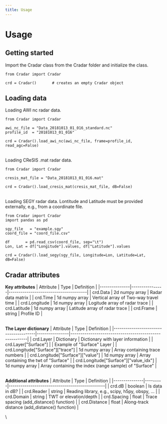 ```yaml
---
title: Usage
---
```

# Usage

## Getting started

Import the Cradar class from the Cradar folder and initialize the class.
```{code} python
from Cradar import Cradar

crd = Cradar()       # creates an empty Cradar object
```


## Loading data

Loading AWI nc radar data.
```{code} python
from Cradar import Cradar

awi_nc_file = "Data_20181013_01_016_standard.nc"
profile_id  = "20181013_01_016"

crd = Cradar().load_awi_nc(awi_nc_file, frame=profile_id, read_agc=False)
```
\
Loading CReSIS .mat radar data.
```{code} python
from Cradar import Cradar

cresis_mat_file = "Data_20181013_01_016.mat"

crd = Cradar().load_cresis_mat(cresis_mat_file, dB=False)
```

\
Loading SEGY radar data. Lontitude and Latitude must be provided externally, e.g., from a coordinate file.
```{code} python
from Cradar import Cradar
import pandas as pd

sgy_file   = "example.sgy"
coord_file = "coord_file.csv"

df       = pd.read_csv(coord_file, sep="\t")
Lon, Lat = df["Longitude"].values, df["Latitude"].values

crd = Cradar().load_segy(sgy_file, Longitude=Lon, Latitude=Lat, dB=False)
```


## Cradar attributes

**Key attributes**
| Attribute     | Type           | Definition                            |
|---------------|----------------|---------------------------------------|
| crd.Data      | 2d numpy array | Radar data matrix                     |
| crd.Time      | 1d numpy array | Vertical array of Two-way travel time |
| crd.Longitude | 1d numpy array | Logitude array of radar trace         |
| crd.Latitude  | 1d numpy array | Latitude array of radar trace         |
| crd.Frame     | string         | Profile ID                            |

\
**The Layer dictionary**
| Attribute                             | Type           | Definition                                             |
|---------------------------------------|----------------|--------------------------------------------------------|
| crd.Layer                             | Dictionary     | Dictionary with layer information                      |
| crd.Layer["Surface"]                  |                | Example of "Surface" Layer                             |
| crd.Longitude["Surface"]["trace"]     | 1d numpy array | Array containing trace numbers                         |
| crd.Longitude["Surface"]["value"]     | 1d numpy array | Array containing the twt of "Surface"                  |
| crd.Longitude["Surface"]["value_idx"] | 1d numpy array | Array containing the index (range sample) of "Surface" |

\
**Additional attributes**
| Attribute     | Type    | Definition                                     |
|---------------|---------|------------------------------------------------|
| crd.dB        | boolean | Is data in dB?                                 |
| crd.Reader    | string  | Reading library, e.g., scipy, h5py, obspy, ... |
| crd.Domain    | string  | TWT or elevation/depth                         |
| crd.Spacing   | float   | Trace spacing (add_distance() function)        |
| crd.Distance  | float   | Along-track distance (add_distance() function) |

\